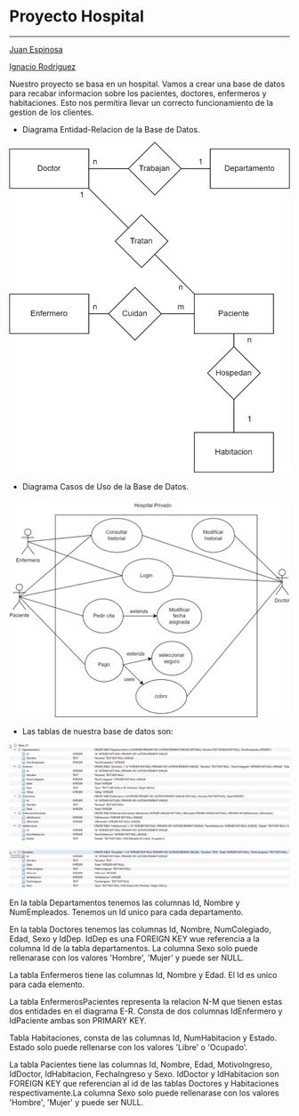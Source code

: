 # Proyecto Hospital
------

[Juan Espinosa](https://github.com/JuanEspinosa97)

[Ignacio Rodriguez](https://github.com/IgnacioRodrig)

Nuestro proyecto se basa en un hospital. Vamos a crear una base de datos para recabar informacion sobre los pacientes, doctores, enfermeros y habitaciones. Esto nos permitira llevar un correcto funcionamiento de la gestion de los clientes.

- Diagrama Entidad-Relacion de la Base de Datos.

![Diagrama E-R](https://github.com/JuanEspinosa97/tis_2022_repositorio/blob/main/doc/Proyecto_Entidad_Relacion.png)

- Diagrama Casos de Uso de la Base de Datos.

![Diagrama UML](https://github.com/JuanEspinosa97/tis_2022_repositorio/blob/main/doc/Proyecto_Diagrama_de_usos.png)

- Las tablas de nuestra base de datos son:

![Tablas Proyecto](https://github.com/JuanEspinosa97/tis_2022_repositorio/blob/main/Tablas1.png)

![](https://github.com/JuanEspinosa97/tis_2022_repositorio/blob/main/Tablas2.png)

En la tabla Departamentos tenemos las columnas Id, Nombre y NumEmpleados. Tenemos un Id unico para cada departamento.

En la tabla Doctores tenemos las columnas Id, Nombre, NumColegiado, Edad, Sexo y IdDep. IdDep es una FOREIGN KEY wue referencia a la columna Id de la tabla departamentos. La columna Sexo solo puede rellenarase con los valores 'Hombre', 'Mujer' y puede ser NULL. 

La tabla Enfermeros tiene las columnas Id, Nombre y Edad. El Id es unico para cada elemento.

La tabla EnfermerosPacientes representa la relacion N-M que tienen estas dos entidades en el diagrama E-R. Consta de dos columnas IdEnfermero y IdPaciente ambas son PRIMARY KEY.

Tabla Habitaciones, consta de las columnas Id, NumHabitacion y Estado. Estado solo puede rellenarse con los valores 'Libre' o 'Ocupado'. 

La tabla Pacientes tiene las columnas Id, Nombre, Edad, MotivoIngreso, IdDoctor, IdHabitacion, FechaIngreso y Sexo. IdDoctor y IdHabitacion son FOREIGN KEY que referencian al id de las tablas Doctores y Habitaciones respectivamente.La columna Sexo solo puede rellenarase con los valores 'Hombre', 'Mujer' y puede ser NULL.

